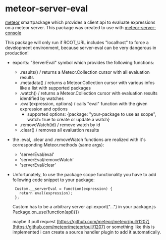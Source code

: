 meteor-server-eval
==================

[meteor](http://www.meteor.com) smartpackage which provides a client api to evaluate expressions on a meteor server. This package was created to use with [meteor-server-console](https://github.com/gandev-de/meteor-server-console)

This package will only run if ROOT_URL includes "localhost" to force a development environment,
because server-eval can be very dangerous in production!

*    exports: "ServerEval" symbol which provides the following functions:
     - .results() / returns a Meteor.Collection cursor with all evaluation results
     - .metadata() / returns a Meteor.Collection cursor with various infos like a list with supported packages
     - .watch() / returns a Meteor.Collection cursor with evaluation results identified by watches
     - .eval(expression, options) / calls "eval" function with the given expression and options
         - supported options: {package: "your-package to use as scope", watch: true to create or update a watch}
     - .removeWatch(id) / remove watch by id
     - .clear() / removes all evaluation results

*    the .eval, .clear and .removeWatch functions are realized with it's corresponding Meteor.methods (same args):
     - 'serverEval/eval'
     - 'serverEval/removeWatch'
     - 'serverEval/clear'

*    Unfortunately, to use the package scope functionality you have to add following code snippet to your package:

          Custom.__serverEval = function(expression) {
          	return eval(expression);
          };
          
     Custom has to be a arbitrary server api.export("...") in your package.js Package.on_use(function(api){})


     maybe if pull request [https://github.com/meteor/meteor/pull/1207](https://github.com/meteor/meteor/pull/1207)
     or something like this is implemented i can create a source handler plugin to add it automatically.
